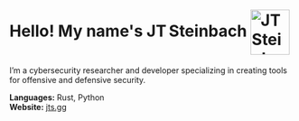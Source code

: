 <h1>
  <strong>Hello! My name's JT Steinbach</strong>
  <img
    src="https://media1.giphy.com/media/v1.Y2lkPTc5MGI3NjExNnV5YnB6em83bGJ2cGRpMGI3eGY5Ync5NXB0ZWhpNnJ6am9wZzF1ZCZlcD12MV9pbnRlcm5hbF9naWZfYnlfaWQmY3Q9cw/Epa9ramvNwSMy4xJZ4/giphy.gif"
    alt="JT Steinbach"
    width="69"
    height="80"
    style="vertical-align:middle;"
  />
</h1>

I’m a cybersecurity researcher and developer specializing in creating tools for offensive and defensive security.

**Languages:** Rust, Python  
**Website:** [jts.gg](https://jts.gg)
